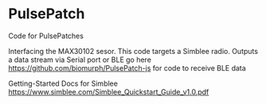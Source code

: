 # PulsePatch
Code for PulsePatches

Interfacing the MAX30102 sesor. This code targets a Simblee radio.
Outputs a data stream via Serial port or BLE
go here
        https://github.com/biomurph/PulsePatch-js
for code to receive BLE data

Getting-Started Docs for Simblee
        https://www.simblee.com/Simblee_Quickstart_Guide_v1.0.pdf
